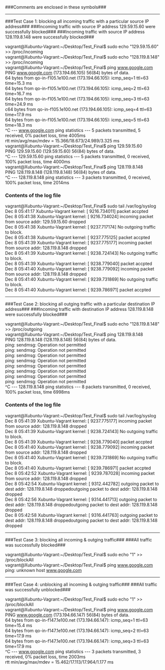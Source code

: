 
###Comments are enclosed in these symbols###

__________________________________________________________________________________________________________________
###Test Case 1: blocking all incoming traffic with a particular source IP address###
###Incoming traffic with source IP address 129.59.15.60 were successfully blocked###
###Incoming traffic with source IP address 128.119.8.148 were successfully blocked###

vagrant@Xubuntu-Vagrant:~/Desktop/Test_Final$ sudo echo "129.59.15.60" >> /proc/incoming <br />
vagrant@Xubuntu-Vagrant:~/Desktop/Test_Final$ sudo echo "128.119.8.148" >> /proc/incoming <br />
vagrant@Xubuntu-Vagrant:~/Desktop/Test_Final$ ping www.google.com <br />
PING www.google.com (173.194.66.105) 56(84) bytes of data. <br />
64 bytes from qo-in-f105.1e100.net (173.194.66.105): icmp_seq=1 ttl=63 time=15.3 ms <br />
64 bytes from qo-in-f105.1e100.net (173.194.66.105): icmp_seq=2 ttl=63 time=16.7 ms <br />
64 bytes from qo-in-f105.1e100.net (173.194.66.105): icmp_seq=3 ttl=63 time=24.9 ms <br />
c64 bytes from qo-in-f105.1e100.net (173.194.66.105): icmp_seq=4 ttl=63 time=17.9 ms <br />
64 bytes from qo-in-f105.1e100.net (173.194.66.105): icmp_seq=5 ttl=63 time=18.3 ms <br />
^C
--- www.google.com ping statistics ---
5 packets transmitted, 5 received, 0% packet loss, time 4005ms <br />
rtt min/avg/max/mdev = 15.366/18.673/24.989/3.325 ms <br />
vagrant@Xubuntu-Vagrant:~/Desktop/Test_Final$ ping 129.59.15.60 <br />
PING 129.59.15.60 (129.59.15.60) 56(84) bytes of data. <br />
^C
--- 129.59.15.60 ping statistics ---
5 packets transmitted, 0 received, 100% packet loss, time 4000ms   <br />
vagrant@Xubuntu-Vagrant:~/Desktop/Test_Final$ ping 128.119.8.148 <br />
PING 128.119.8.148 (128.119.8.148) 56(84) bytes of data. <br />
^C
--- 128.119.8.148 ping statistics ---
3 packets transmitted, 0 received, 100% packet loss, time 2014ms 


### Contents of the log file ###
vagrant@Xubuntu-Vagrant:~/Desktop/Test_Final$ sudo tail /var/log/syslog <br />
Dec  8 05:41:17 Xubuntu-Vagrant kernel: [ 9216.734011] packet accpted<br />
Dec  8 05:41:38 Xubuntu-Vagrant kernel: [ 9216.734024] incoming packet from source addr: 129.59.15.60 dropped <br />
Dec  8 05:41:38 Xubuntu-Vagrant kernel: [ 9237.717174] No outgoing traffic to block. <br />
Dec  8 05:41:38 Xubuntu-Vagrant kernel: [ 9237.775125] packet accpted <br />
Dec  8 05:41:39 Xubuntu-Vagrant kernel: [ 9237.775177] incoming packet from source addr: 128.119.8.148 dropped <br />
Dec  8 05:41:39 Xubuntu-Vagrant kernel: [ 9238.724143] No outgoing traffic to block. <br />
Dec  8 05:41:39 Xubuntu-Vagrant kernel: [ 9238.779040] packet accpted <br />
Dec  8 05:41:40 Xubuntu-Vagrant kernel: [ 9238.779092] incoming packet from source addr: 128.119.8.148 dropped <br />
Dec  8 05:41:40 Xubuntu-Vagrant kernel: [ 9239.731869] No outgoing traffic to block. <br />
Dec  8 05:41:40 Xubuntu-Vagrant kernel: [ 9239.786971] packet accpted <br />



__________________________________________________________________________________________________________________
###Test Case 2: blocking all outging traffic with a particular destination IP address###
###Incoming traffic with destination IP address 128.119.8.148 were successfully blocked###

vagrant@Xubuntu-Vagrant:~/Desktop/Test_Final$ sudo echo "128.119.8.148" >> /proc/outgoing <br />
vagrant@Xubuntu-Vagrant:~/Desktop/Test_Final$ ping 128.119.8.148 <br />
PING 128.119.8.148 (128.119.8.148) 56(84) bytes of data. <br />
ping: sendmsg: Operation not permitted <br />
ping: sendmsg: Operation not permitted <br />
ping: sendmsg: Operation not permitted <br />
ping: sendmsg: Operation not permitted <br />
ping: sendmsg: Operation not permitted <br />
ping: sendmsg: Operation not permitted <br />
ping: sendmsg: Operation not permitted <br />
ping: sendmsg: Operation not permitted <br />
^C
--- 128.119.8.148 ping statistics ---
8 packets transmitted, 0 received, 100% packet loss, time 6998ms  


### Contents of the log file ###
vagrant@Xubuntu-Vagrant:~/Desktop/Test_Final$ sudo tail /var/log/syslog <br />
Dec  8 05:41:39 Xubuntu-Vagrant kernel: [ 9237.775177] incoming packet from source addr: 128.119.8.148 dropped <br />
Dec  8 05:41:39 Xubuntu-Vagrant kernel: [ 9238.724143] No outgoing traffic to block. <br />
Dec  8 05:41:39 Xubuntu-Vagrant kernel: [ 9238.779040] packet accpted <br />
Dec  8 05:41:40 Xubuntu-Vagrant kernel: [ 9238.779092] incoming packet from source addr: 128.119.8.148 dropped <br />
Dec  8 05:41:40 Xubuntu-Vagrant kernel: [ 9239.731869] No outgoing traffic to block. <br />
Dec  8 05:41:40 Xubuntu-Vagrant kernel: [ 9239.786971] packet accpted <br />
Dec  8 05:42:52 Xubuntu-Vagrant kernel: [ 9239.787028] incoming packet from source addr: 128.119.8.148 dropped <br />
Dec  8 05:42:54 Xubuntu-Vagrant kernel: [ 9312.442782] outgoing packet to dest addr: 128.119.8.148 droppedoutgoing packet to dest addr: 128.119.8.148 dropped <br />
Dec  8 05:42:56 Xubuntu-Vagrant kernel: [ 9314.441713] outgoing packet to dest addr: 128.119.8.148 droppedoutgoing packet to dest addr: 128.119.8.148 dropped <br />
Dec  8 05:42:58 Xubuntu-Vagrant kernel: [ 9316.441763] outgoing packet to dest addr: 128.119.8.148 droppedoutgoing packet to dest addr: 128.119.8.148 dropped <br />



__________________________________________________________________________________________________________________
###Test Case 3: blocking all incoming & outging traffic###
###All traffic was successfully blocked###

vagrant@Xubuntu-Vagrant:~/Desktop/Test_Final$ sudo echo "1" >> /proc/blockAll <br />
vagrant@Xubuntu-Vagrant:~/Desktop/Test_Final$ ping www.google.com <br />
ping: unknown host www.google.com <br />



__________________________________________________________________________________________________________________
###Test Case 4: unblocking all incoming & outging traffic###
###All traffic was successfully unblocked###

vagrant@Xubuntu-Vagrant:~/Desktop/Test_Final$ sudo echo "1" >> /proc/blockAll <br />
vagrant@Xubuntu-Vagrant:~/Desktop/Test_Final$ ping www.google.com <br />
PING www.google.com (173.194.66.147) 56(84) bytes of data. <br />
64 bytes from qo-in-f147.1e100.net (173.194.66.147): icmp_seq=1 ttl=63 time=15.4 ms <br />
64 bytes from qo-in-f147.1e100.net (173.194.66.147): icmp_seq=2 ttl=63 time=17.9 ms <br />
64 bytes from qo-in-f147.1e100.net (173.194.66.147): icmp_seq=3 ttl=63 time=17.9 ms <br />
^C
--- www.google.com ping statistics ---
3 packets transmitted, 3 received, 0% packet loss, time 2003ms  <br />
rtt min/avg/max/mdev = 15.462/17.113/17.964/1.177 ms <br />
